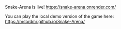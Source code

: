 Snake-Arena is live!
https://snake-arena.onrender.com/

You can play the local demo version of the game here: 
https://msbrdmr.github.io/Snake-Arena/
